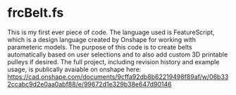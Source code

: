 # frcBelt.fs
This is my first ever piece of code. 
The language used is FeatureScript, which is a design language created by Onshape for working with parameteric models. 
The purpose of this code is to create belts automatically based on user selections and to also add custom 3D printable pulleys if desired. 
The full project, including revision history and example usage, is publically avaiable on onshape here:
https://cad.onshape.com/documents/9cffa92db8b62219498f89af/w/06b332ccabc9d2e0aa0abf88/e/99672d1e329b38e647d90146
